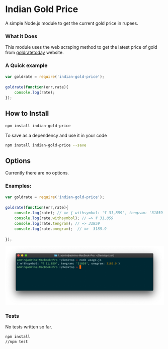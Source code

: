 # Indian Gold Price
A simple Node.js module to get the current gold price in rupees.

### What it Does

This module uses the web scraping method to get the latest price of gold from [goldratetoday](https://www.goldratetoday.com) website.  

### A Quick example

```JavaScript
var goldrate = require('indian-gold-price');

goldrate(function(err,rate){
    console.log(rate);
});


```


## How to Install 

```sh
npm install indian-gold-price
```

To save as a dependency and use it in your code

```sh
npm install indian-gold-price --save
```

## Options

Currently there are no options.

### Examples:

```JavaScript
var goldrate = require('indian-gold-price');

goldrate(function(err,rate){
    console.log(rate); // => { withsymbol: '₹ 31,859', tengram: '31859', onegram: 3185.9 }
    console.log(rate.withsymbol); // => ₹ 31,859
    console.log(rate.tengram); // => 31859 
    console.log(rate.onegram);  // =>  3185.9

});

```

![Indian Gold Price](https://raw.githubusercontent.com/beingfranklin/Indian-Gold-Price/master/screenshot.png)

### Tests

No tests written so far.

```
npm install
//npm test
```
